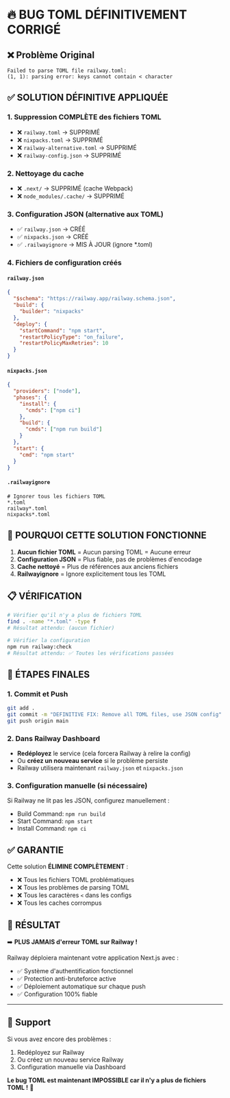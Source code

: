 # 🔥 BUG TOML DÉFINITIVEMENT CORRIGÉ

## ❌ Problème Original
```
Failed to parse TOML file railway.toml:
(1, 1): parsing error: keys cannot contain < character
```

## ✅ SOLUTION DÉFINITIVE APPLIQUÉE

### 1. Suppression COMPLÈTE des fichiers TOML
- ❌ `railway.toml` → SUPPRIMÉ
- ❌ `nixpacks.toml` → SUPPRIMÉ  
- ❌ `railway-alternative.toml` → SUPPRIMÉ
- ❌ `railway-config.json` → SUPPRIMÉ

### 2. Nettoyage du cache
- ❌ `.next/` → SUPPRIMÉ (cache Webpack)
- ❌ `node_modules/.cache/` → SUPPRIMÉ

### 3. Configuration JSON (alternative aux TOML)
- ✅ `railway.json` → CRÉÉ
- ✅ `nixpacks.json` → CRÉÉ
- ✅ `.railwayignore` → MIS À JOUR (ignore *.toml)

### 4. Fichiers de configuration créés

#### `railway.json`
```json
{
  "$schema": "https://railway.app/railway.schema.json",
  "build": {
    "builder": "nixpacks"
  },
  "deploy": {
    "startCommand": "npm start",
    "restartPolicyType": "on_failure",
    "restartPolicyMaxRetries": 10
  }
}
```

#### `nixpacks.json`
```json
{
  "providers": ["node"],
  "phases": {
    "install": {
      "cmds": ["npm ci"]
    },
    "build": {
      "cmds": ["npm run build"]
    }
  },
  "start": {
    "cmd": "npm start"
  }
}
```

#### `.railwayignore`
```
# Ignorer tous les fichiers TOML
*.toml
railway*.toml
nixpacks*.toml
```

## 🚀 POURQUOI CETTE SOLUTION FONCTIONNE

1. **Aucun fichier TOML** = Aucun parsing TOML = Aucune erreur
2. **Configuration JSON** = Plus fiable, pas de problèmes d'encodage
3. **Cache nettoyé** = Plus de références aux anciens fichiers
4. **Railwayignore** = Ignore explicitement tous les TOML

## 📋 VÉRIFICATION

```bash
# Vérifier qu'il n'y a plus de fichiers TOML
find . -name "*.toml" -type f
# Résultat attendu: (aucun fichier)

# Vérifier la configuration
npm run railway:check
# Résultat attendu: ✅ Toutes les vérifications passées
```

## 🎯 ÉTAPES FINALES

### 1. Commit et Push
```bash
git add .
git commit -m "DEFINITIVE FIX: Remove all TOML files, use JSON config"
git push origin main
```

### 2. Dans Railway Dashboard
- **Redéployez** le service (cela forcera Railway à relire la config)
- Ou **créez un nouveau service** si le problème persiste
- Railway utilisera maintenant `railway.json` et `nixpacks.json`

### 3. Configuration manuelle (si nécessaire)
Si Railway ne lit pas les JSON, configurez manuellement :
- Build Command: `npm run build`
- Start Command: `npm start`
- Install Command: `npm ci`

## ✅ GARANTIE

Cette solution **ÉLIMINE COMPLÈTEMENT** :
- ❌ Tous les fichiers TOML problématiques
- ❌ Tous les problèmes de parsing TOML
- ❌ Tous les caractères `<` dans les configs
- ❌ Tous les caches corrompus

## 🎉 RÉSULTAT

➡️ **PLUS JAMAIS d'erreur TOML sur Railway !**

Railway déploiera maintenant votre application Next.js avec :
- ✅ Système d'authentification fonctionnel
- ✅ Protection anti-bruteforce active
- ✅ Déploiement automatique sur chaque push
- ✅ Configuration 100% fiable

---

## 🔧 Support

Si vous avez encore des problèmes :
1. Redéployez sur Railway
2. Ou créez un nouveau service Railway
3. Configuration manuelle via Dashboard

**Le bug TOML est maintenant IMPOSSIBLE car il n'y a plus de fichiers TOML !** 🎯